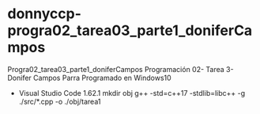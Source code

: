 # donnyccp-progra02_tarea03_parte1_doniferCampos
Progra02_tarea03_parte1_doniferCampos
Programación 02- Tarea 3-Donifer Campos Parra Programado en Windows10
- Visual Studio Code 1.62.1 mkdir obj g++ -std=c++17 -stdlib=libc++ -g ./src/*.cpp -o ./obj/tarea1
